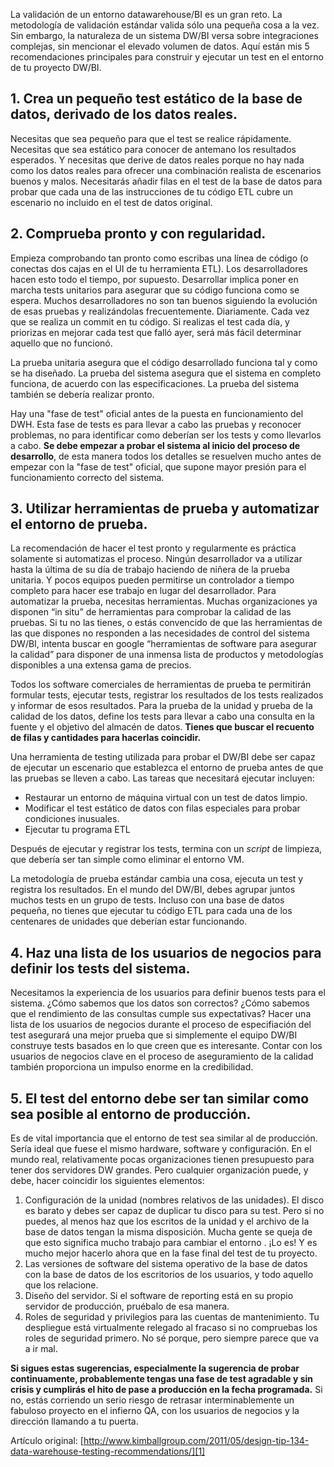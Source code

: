 ﻿---
UniqueId: SllVObxbVe
Title: "Consejo de dieño #134. Recomendaciones para las pruebas del Data Warehouse"
Url: 2011/recomendaciones-testing-datawarehouse.html
Section: ETL y calidad de datos
Date: 2011-05-04T00:03:27.9860753+02:00
Description: "Aquí están mis 5 recomendaciones principales para construir y ejecutar un test en el entorno de tu proyecto DW/BI."
Author: Joy Mundy

---
La validación de un entorno datawarehouse/BI es un gran reto. La metodología de validación estándar valida sólo una pequeña cosa a la vez. Sin embargo, la naturaleza de un sistema DW/BI versa sobre integraciones complejas, sin mencionar el elevado volumen de datos. Aquí están mis 5 recomendaciones principales para construir y ejecutar un test en el entorno de tu proyecto DW/BI.

## 1. Crea un pequeño test estático de la base de datos, derivado de los datos reales.

Necesitas que sea pequeño para que el test se realice rápidamente. Necesitas que sea estático para conocer de antemano los resultados esperados. Y necesitas que derive de datos reales porque no hay nada como los datos reales para ofrecer una combinación realista de escenarios buenos y malos. Necesitarás añadir filas en el test de la base de datos para probar que cada una de las instrucciones de tu código ETL cubre un escenario no incluido en el test de datos original.

## 2. Comprueba pronto y con regularidad.

Empieza comprobando tan pronto como escribas una línea de código (o conectas dos cajas en el UI de tu herramienta ETL). Los desarrolladores hacen esto todo el tiempo, por supuesto. Desarrollar implica poner en marcha tests unitarios para asegurar que su código funciona como se espera. Muchos desarrolladores no son tan buenos siguiendo la evolución de esas pruebas y realizándolas frecuentemente. Diariamente. Cada vez que se realiza un commit en tu código. Si realizas el test cada día, y priorizas en mejorar cada test que falló ayer, será más fácil determinar aquello que no funcionó.

La prueba unitaria asegura que el código desarrollado funciona tal y como se ha diseñado. La prueba del sistema asegura que el sistema en completo funciona, de acuerdo con las especificaciones. La prueba del sistema también se debería realizar pronto.

Hay una "fase de test" oficial antes de la puesta en funcionamiento del DWH. Esta fase de tests es para llevar a cabo las pruebas y reconocer problemas, no para identificar como deberían ser los tests y como llevarlos a cabo. **Se debe  empezar a probar el sistema al inicio del proceso de desarrollo**, de esta manera todos los detalles se resuelven mucho antes de empezar con la "fase de test" oficial, que supone mayor presión para el funcionamiento correcto del sistema.

## 3. Utilizar herramientas de prueba y automatizar el entorno de prueba.

La recomendación de hacer el test pronto y regularmente es práctica solamente si automatizas el proceso. Ningún desarrollador va a utilizar hasta la última de su día de trabajo haciendo de niñera de la prueba unitaria. Y pocos equipos pueden permitirse un controlador a tiempo completo para hacer ese trabajo en lugar del desarrollador. Para automatizar la prueba, necesitas herramientas. Muchas organizaciones ya disponen “in situ” de herramientas para comprobar la calidad de las pruebas. Si tu no las tienes, o estás convencido de que las herramientas de las que dispones no responden a las necesidades de control del sistema DW/BI, intenta buscar en google “herramientas de software para asegurar la calidad” para disponer de una inmensa lista de productos y metodologías disponibles a una extensa gama de precios.

Todos los software comerciales de herramientas de prueba te permitirán formular tests, ejecutar tests, registrar los resultados de los tests realizados y informar de esos resultados. Para la prueba de la unidad y prueba de la calidad de los datos, define los tests para llevar a cabo una consulta en la fuente y el objetivo del almacén de datos. **Tienes que buscar el recuento de filas y cantidades para hacerlas coincidir.**

Una herramienta de testing utilizada para probar el DW/BI debe ser capaz de ejecutar un escenario que establezca el entorno de prueba antes de que las pruebas se lleven a cabo. Las tareas que necesitará ejecutar incluyen:

- Restaurar un entorno de máquina virtual con un test de datos limpio.
- Modificar el test estático de datos con filas especiales para probar condiciones inusuales.
- Ejecutar tu programa ETL

Después de ejecutar y registrar los tests, termina con un *script* de limpieza, que debería ser tan simple como eliminar el entorno VM.

La metodología de prueba estándar cambia una cosa, ejecuta un test y registra los resultados. En el mundo del DW/BI, debes agrupar juntos muchos tests en un grupo de tests. Incluso con una base de datos pequeña, no tienes que ejecutar tu código ETL para cada una de los centenares de unidades que deberían estar funcionando.

## 4. Haz una lista de los usuarios de negocios para definir los tests del sistema.

Necesitamos la experiencia de los usuarios para definir buenos tests para el sistema. ¿Cómo sabemos que los datos son correctos? ¿Cómo sabemos que el rendimiento de las consultas cumple sus expectativas? Hacer una lista de los usuarios de negocios durante el proceso de especifiación del test asegurará una mejor prueba que si simplemente el equipo DW/BI construye tests basados en lo que creen que es interesante. Contar con los usuarios de negocios clave en el proceso de aseguramiento de la calidad también proporciona un impulso enorme en la credibilidad.

## 5. El test del entorno debe ser tan similar como sea posible al entorno de producción.

Es de vital importancia que el entorno de test sea similar al de producción. Sería ideal que fuese el mismo hardware, software y configuración. En el mundo real, relativamente pocas organizaciones tienen presupuesto para tener dos servidores DW grandes. Pero cualquier organización puede, y debe, hacer coincidir los siguientes elementos:

1. Configuración de la unidad (nombres relativos de las unidades). El disco es barato y debes ser capaz de duplicar tu disco para su test. Pero si no puedes, al menos haz que los escritos de la unidad y el archivo de la base de datos tengan la misma disposición. Mucha gente se queja de que esto significa mucho trabajo para cambiar el entorno . ¡Lo es! Y es mucho mejor hacerlo ahora que en la fase final del test de tu proyecto.
2. Las versiones de software del sistema operativo de la base de datos con la base de datos de los escritorios de los usuarios, y todo aquello que los relacione.
3. Diseño del servidor. Si el software de reporting está en su propio servidor de producción, pruébalo de esa manera.
4. Roles de seguridad y privilegios para las cuentas de mantenimiento. Tu despliegue está virtualmente relegado al fracaso si no compruebas los roles de seguridad primero. No sé porque, pero siempre parece que va a ir mal.

**Si sigues estas sugerencias, especialmente la sugerencia de probar continuamente, probablemente tengas una fase de test agradable y sin crisis y cumplirás el hito de pase a producción en  la fecha programada.**  Si no, estás corriendo un serio riesgo de retrasar interminablemente un fabuloso proyecto en el infierno QA, con los usuarios de negocios y la dirección llamando a tu puerta.

Artículo original: [http://www.kimballgroup.com/2011/05/design-tip-134-data-warehouse-testing-recommendations/][1]





[1]: http://www.kimballgroup.com/2011/05/design-tip-134-data-warehouse-testing-recommendations/